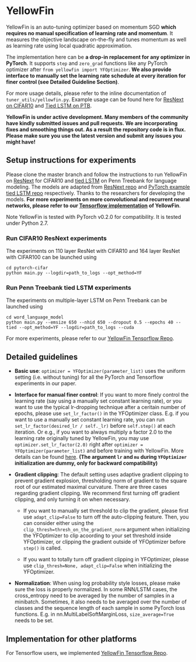 # YellowFin

YellowFin is an auto-tuning optimizer based on momentum SGD **which requires no manual specification of learning rate and momentum**. It measures the objective landscape on-the-fly and tunes momentum as well as learning rate using local quadratic approximation.

The implementation here can be **a drop-in replacement for any optimizer in PyTorch**. It supports ```step``` and ```zero_grad``` functions like any PyTorch optimizer after ```from yellowfin import YFOptimizer```. **We also provide interface to manually set the learning rate schedule at every iteration for finer control (see Detailed Guideline Section)**.

For more usage details, please refer to the inline documentation of ```tuner_utils/yellowfin.py```. Example usage can be found here for [ResNext on CIFAR10](https://github.com/AnonRepository/YellowFin_Pytorch/blob/master/pytorch-cifar/main.py#L106) and [Tied LSTM on PTB](https://github.com/AnonRepository/YellowFin_Pytorch/blob/master/word_language_model/main.py#L278).

**YellowFin is under active development. Many members of the community have kindly submitted issues and pull requests. We are incorporating fixes and smoothing things out. As a result the repository code is in flux. Please make sure you use the latest version and submit any issues you might have!**


## Setup instructions for experiments
Please clone the master branch and follow the instructions to run YellowFin on [ResNext](https://arxiv.org/abs/1611.05431) for CIFAR10 and [tied LSTM](https://arxiv.org/pdf/1611.01462.pdf) on Penn Treebank for language modeling. The models are adapted from [ResNext repo](https://github.com/kuangliu/pytorch-cifar) and [PyTorch example tied LSTM repo](https://github.com/pytorch/examples/tree/master/word_language_model) respectively. Thanks to the researchers for developing the models. **For more experiments on more convolutional and recurrent neural networks, please refer to our [Tensorflow implementation](https://github.com/AnonRepository/YellowFin) of YellowFin**.

Note YellowFin is tested with PyTorch v0.2.0 for compatibility. It is tested under Python 2.7.

### Run CIFAR10 ResNext experiments
The experiments on 110 layer ResNet with CIFAR10 and 164 layer ResNet with CIFAR100 can be launched using
```
cd pytorch-cifar
python main.py --logdir=path_to_logs --opt_method=YF
```

### Run Penn Treebank tied LSTM experiments
The experiments on multiple-layer LSTM on Penn Treebank can be launched using
```
cd word_language_model
python main.py --emsize 650 --nhid 650 --dropout 0.5 --epochs 40 --tied --opt_method=YF --logdir=path_to_logs --cuda
```

For more experiments, please refer to our [YellowFin Tensorflow Repo](https://github.com/AnonRepository/YellowFin).

## Detailed guidelines
* **Basic use**: ```optimizer = YFOptimizer(parameter_list)``` uses the uniform setting (i.e. without tuning) for all the PyTorch and Tensorflow experiments in our paper. 

* **Interface for manual finer control**: If you want to more finely control the learning rate (say using a manually set constant learning rate), or you want to use the typical lr-dropping technique after a ceritain number of epochs, please use ```set_lr_factor()``` in the YFOptimizer class. E.g. if you want to use a manually set constant learning rate, you can run ```set_lr_factor(desired_lr / self._lr)``` before ```self.step()``` at each iteration. Or e.g., if you want to always multiply a factor 2.0 to the learning rate originally tuned by YellowFin, you may use ```optimizer.set_lr_factor(2.0)``` right after ```optimizer = YFOptimizer(parameter_list)``` and before training with YellowFin. More details can be found [here](https://github.com/AnonRepository/YellowFin_Pytorch/blob/master/pytorch-cifar/main.py#L163). **(The argument ```lr``` and ```mu``` during ```YFOptimizer``` initialization are dummy, only for backward compatibility)**

* **Gradient clipping**: The default setting uses adaptive gradient clipping to prevent gradient explosion, thresholding norm of gradient to the square root of our estimated maximal curvature. There are three cases regarding gradient clipping. We recommend first turning off gradient clipping, and only turning it on when necessary. 

  * If you want to manually set threshold to clip the gradient, please first use ```adapt_clip=False``` to turn off the auto-clipping feature. Then, you can consider either using the ```clip_thresh=thresh_on_the_gradient_norm``` argument when initializing the YFOptimizer to clip acoording to your set threshold inside YFOptimizer, or clipping the gradient outside of YFOptimizer before ```step()``` is called.
  
  * If you want to totally turn off gradient clipping in YFOptimizer, please use ```clip_thresh=None, adapt_clip=False``` when initializing the YFOptimizer.

* **Normalization**: When using log probability style losses, please make sure the loss is properly normalized. In some RNN/LSTM cases, the cross_entropy need to be averaged by the number of samples in a minibatch. Sometimes, it also needs to be averaged over the number of classes and the sequence length of each sample in some PyTorch loss functions. E.g. in nn.MultiLabelSoftMarginLoss, ```size_average=True``` needs to be set.

## Implementation for other platforms
For Tensorflow users, we implemented [YellowFin Tensorflow Repo](https://github.com/AnonRepository/YellowFin).
